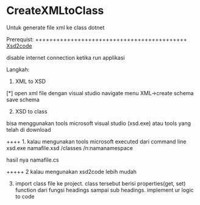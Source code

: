 # CreateXMLtoClass
 
Untuk generate file xml ke class dotnet

Prerequist:
+++++++++++++++++++++++++++++++++++++++++++
[Xsd2code](https://www.4shared.com/archive/BjEtNPV0ba/xsd2code_full.html) 

disable internet connection ketika run applikasi

Langkah:
1. XML to XSD

[*] open xml file dengan visual studio navigate menu XML->create schema save schema 

2. XSD to class

bisa menggunakan tools microsoft visual studio (xsd.exe) atau tools yang telah di download

++++ 1. kalau mengunakan tools microsoft executed dari command line xsd.exe namafile.xsd /classes /n:namanamespace 

hasil nya namafile.cs 

+++++ 2 kalau mengunakan xsd2code lebih mudah

3. import class file ke project. class tersebut berisi properties(get, set) function dari fungsi headings sampai sub headings. implement ur logic to code


